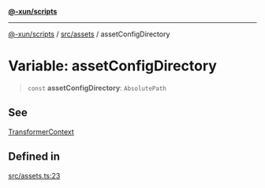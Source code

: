 [**@-xun/scripts**](../../../README.md)

***

[@-xun/scripts](../../../README.md) / [src/assets](../README.md) / assetConfigDirectory

# Variable: assetConfigDirectory

> `const` **assetConfigDirectory**: `AbsolutePath`

## See

[TransformerContext](../type-aliases/TransformerContext.md)

## Defined in

[src/assets.ts:23](https://github.com/Xunnamius/xscripts/blob/12020afea79f1ec674174f8cb4103ac0b46875c5/src/assets.ts#L23)
